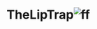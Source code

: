 # TheLipTrap![ff](https://user-images.githubusercontent.com/92003789/219819368-93260f61-5047-4eb6-a8fa-e4ea93c9cfe2.png)
